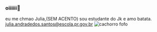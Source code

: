 ### oiiiiii👋
eu me chmao Julia,(SEM ACENTO)
sou estudante do Jk e amo batata.
julia.andradedos.santos@escola.pr.gov.br
![cachorro fofo](https://www.portaldodog.com.br/cachorros/curiosidades/um-dos-cachorros-fofos-e-bonitos-que-voce-ja-viu/)
<!--
**julia-joestar/julia-joestar** is a ✨ _special_ ✨ repository because its `README.md` (this file) appears on your GitHub profile.

Here are some ideas to get you started:

- 🔭 I’m currently working on ...
- 🌱 I’m currently learning ...
- 👯 I’m looking to collaborate on ...
- 🤔 I’m looking for help with ...
- 💬 Ask me about ...
- 📫 How to reach me: ...
- 😄 Pronouns: ...
- ⚡ Fun fact: ...
-->

